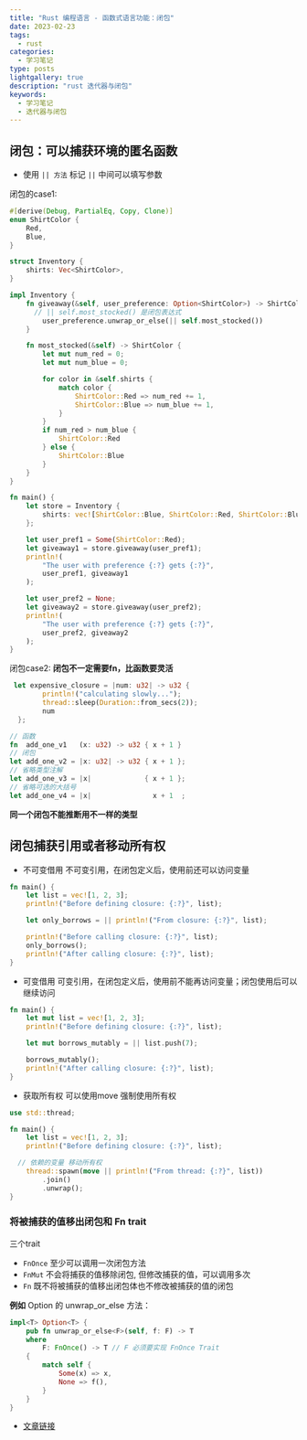 ```yaml
---
title: "Rust 编程语言 - 函数式语言功能：闭包"
date: 2023-02-23
tags:
  - rust
categories:
  - 学习笔记
type: posts
lightgallery: true
description: "rust 迭代器与闭包"
keywords: 
  - 学习笔记
  - 迭代器与闭包
---
```


## 闭包：可以捕获环境的匿名函数

- 使用 `|| 方法` 标记 `||` 中间可以填写参数

闭包的case1:

```rust
#[derive(Debug, PartialEq, Copy, Clone)]
enum ShirtColor {
    Red,
    Blue,
}

struct Inventory {
    shirts: Vec<ShirtColor>,
}

impl Inventory {
    fn giveaway(&self, user_preference: Option<ShirtColor>) -> ShirtColor {
      // || self.most_stocked() 是闭包表达式
        user_preference.unwrap_or_else(|| self.most_stocked())
    }

    fn most_stocked(&self) -> ShirtColor {
        let mut num_red = 0;
        let mut num_blue = 0;

        for color in &self.shirts {
            match color {
                ShirtColor::Red => num_red += 1,
                ShirtColor::Blue => num_blue += 1,
            }
        }
        if num_red > num_blue {
            ShirtColor::Red
        } else {
            ShirtColor::Blue
        }
    }
}

fn main() {
    let store = Inventory {
        shirts: vec![ShirtColor::Blue, ShirtColor::Red, ShirtColor::Blue],
    };

    let user_pref1 = Some(ShirtColor::Red);
    let giveaway1 = store.giveaway(user_pref1);
    println!(
        "The user with preference {:?} gets {:?}",
        user_pref1, giveaway1
    );

    let user_pref2 = None;
    let giveaway2 = store.giveaway(user_pref2);
    println!(
        "The user with preference {:?} gets {:?}",
        user_pref2, giveaway2
    );
}
```

闭包case2:
**闭包不一定需要fn，比函数要灵活**

```rust
 let expensive_closure = |num: u32| -> u32 {
        println!("calculating slowly...");
        thread::sleep(Duration::from_secs(2));
        num
  };

// 函数
fn  add_one_v1   (x: u32) -> u32 { x + 1 }
// 闭包
let add_one_v2 = |x: u32| -> u32 { x + 1 };
// 省略类型注解
let add_one_v3 = |x|             { x + 1 };
// 省略可选的大括号
let add_one_v4 = |x|               x + 1  ;
```

**同一个闭包不能推断用不一样的类型**

## 闭包捕获引用或者移动所有权

- 不可变借用
不可变引用，在闭包定义后，使用前还可以访问变量
```rust
fn main() {
    let list = vec![1, 2, 3];
    println!("Before defining closure: {:?}", list);

    let only_borrows = || println!("From closure: {:?}", list);

    println!("Before calling closure: {:?}", list);
    only_borrows();
    println!("After calling closure: {:?}", list);
}
```
- 可变借用
可变引用，在闭包定义后，使用前不能再访问变量；闭包使用后可以继续访问
```rust
fn main() {
    let mut list = vec![1, 2, 3];
    println!("Before defining closure: {:?}", list);

    let mut borrows_mutably = || list.push(7);

    borrows_mutably();
    println!("After calling closure: {:?}", list);
}
```
- 获取所有权
可以使用move 强制使用所有权
```rust
use std::thread;

fn main() {
    let list = vec![1, 2, 3];
    println!("Before defining closure: {:?}", list);

  // 依赖的变量 移动所有权
    thread::spawn(move || println!("From thread: {:?}", list))
        .join()
        .unwrap();
}
```

### 将被捕获的值移出闭包和 Fn trait

三个trait
- `FnOnce` 至少可以调用一次闭包方法
- `FnMut`  不会将捕获的值移除闭包, 但修改捕获的值，可以调用多次
- `Fn` 既不将被捕获的值移出闭包体也不修改被捕获的值的闭包

**例如** Option<T> 的 unwrap_or_else 方法：
```rust
impl<T> Option<T> {
    pub fn unwrap_or_else<F>(self, f: F) -> T
    where
        F: FnOnce() -> T // F 必须要实现 FnOnce Trait
    {
        match self {
            Some(x) => x,
            None => f(),
        }
    }
}
```

- [文章链接](https://kaisery.github.io/trpl-zh-cn/ch13-00-functional-features.html)